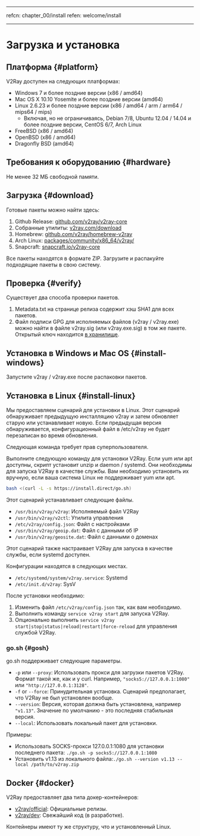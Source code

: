 * * *

refcn: chapter_00/install refen: welcome/install

* * *

# Загрузка и установка

## Платформа {#platform}

V2Ray доступен на следующих платформах:

* Windows 7 и более поздние версии (x86 / amd64)
* Mac OS X 10.10 Yosemite и более поздние версии (amd64)
* Linux 2.6.23 и более поздние версии (x86 / amd64 / arm / arm64 / mips64 / mips) 
  * Включая, но не ограничиваясь, Debian 7/8, Ubuntu 12.04 / 14.04 и более поздние версии, CentOS 6/7, Arch Linux
* FreeBSD (x86 / amd64)
* OpenBSD (x86 / amd64)
* Dragonfly BSD (amd64)

## Требования к оборудованию {#hardware}

Не менее 32 МБ свободной памяти.

## Загрузка {#download}

Готовые пакеты можно найти здесь:

1. Github Release: [github.com/v2ray/v2ray-core](https://github.com/v2ray/v2ray-core/releases)
2. Собранные утилиты: [v2ray.com/download](https://www.v2ray.com/download/)
3. Homebrew: [github.com/v2ray/homebrew-v2ray](https://github.com/v2ray/homebrew-v2ray)
4. Arch Linux: [packages/community/x86_64/v2ray/](https://www.archlinux.org/packages/community/x86_64/v2ray/)
5. Snapcraft: [snapcraft.io/v2ray-core](https://snapcraft.io/v2ray-core)

Все пакеты находятся в формате ZIP. Загрузите и распакуйте подходящие пакеты в свою систему.

## Проверка {#verify}

Существует два способа проверки пакетов.

1. Metadata.txt на странице релиза содержит хэш SHA1 для всех пакетов.
2. Файл подписи GPG для исполняемых файлов (v2ray / v2ray.exe) можно найти в файле v2ray.sig (или v2ray.exe.sig) в том же пакете. Открытый ключ находится [в хранилище](https://raw.githubusercontent.com/v2ray/v2ray-core/master/release/verify/official_release.asc).

## Установка в Windows и Mac OS {#install-windows}

Запустите v2ray / v2ray.exe после распаковки пакетов.

## Установка в Linux {#install-linux}

Мы предоставляем сценарий для установки в Linux. Этот сценарий обнаруживает предыдущую инсталляцию v2ray и затем обновляет старую или устанавливает новую. Если предыдущая версия обнаруживается, конфигурационный файл в /etc/v2ray не будет перезаписан во время обновления.

Следующая команда требует прав суперпользователя.

Выполните следующую команду для установки V2Ray. Если yum или apt доступны, скрипт установит unzip и daemon / systemd. Они необходимы для запуска V2Ray в качестве службы. Вам необходимо установить их вручную, если ваша система Linux не поддерживает yum или apt.

```bash
bash <(curl -L -s https://install.direct/go.sh)
```

Этот сценарий устанавливает следующие файлы.

* `/usr/bin/v2ray/v2ray`: Исполняемый файл V2Ray
* `/usr/bin/v2ray/v2ctl`: Утилита управления
* `/etc/v2ray/config.json`: Файл с настройками
* `/usr/bin/v2ray/geoip.dat`: Файл с данными об IP
* `/usr/bin/v2ray/geosite.dat`: Файл с данными о доменах

Этот сценарий также настраивает V2Ray для запуска в качестве службы, если systemd доступен.

Конфигурации находятся в следующих местах.

* `/etc/systemd/system/v2ray.service`: Systemd
* `/etc/init.d/v2ray`: SysV

После установки необходимо:

1. Изменить файл `/etc/v2ray/config.json` так, как вам необходимо.
2. Выполнить команду `service v2ray start` для запуска V2Ray.
3. Опционально выполнить `service v2ray start|stop|status|reload|restart|force-reload` для управления службой V2Ray.

### go.sh {#gosh}

go.sh поддерживает следующие параметры.

* `-p` или `--proxy`: Использовать прокси для загрузки пакетов V2Ray. Формат такой же, как и у curl. Например, `"socks5://127.0.0.1:1080"` или `"http://127.0.0.1:3128"`.
* `-f` or `--force`: Принудительная установка. Сценарий предполагает, что V2Ray не был установлен вообще.
* `--version`: Версия, которая должна быть установлена, например `"v1.13"`. Значение по умолчанию - это последняя стабильная версия.
* `--local`: Использовать локальный пакет для установки.

Примеры:

* Использовать SOCKS-прокси 127.0.0.1:1080 для установки последнего пакета: ```./go.sh -p socks5://127.0.0.1:1080```
* Установить v1.13 из локального файла:```./go.sh --version v1.13 --local /path/to/v2ray.zip```

## Docker {#docker}

V2Ray предоставляет два типа докер-контейнеров:

* [v2ray/official](https://hub.docker.com/r/v2ray/official/): Официальные релизы.
* [v2ray/dev](https://hub.docker.com/r/v2ray/dev/): Свежайший код (в разработке).

Контейнеры имеют ту же структуру, что и установленный Linux.